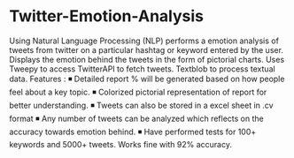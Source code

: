 # Twitter-Emotion-Analysis
Using Natural Language Processing (NLP) performs a emotion analysis of tweets from twitter on a particular hashtag or keyword entered by the user. Displays the emotion behind the tweets in the form of pictorial charts. Uses Tweepy to access TwitterAPI to fetch tweets. Textblob to process textual data.  Features : ◾ Detailed report % will be generated based on how people feel about a key topic. ◾ Colorized pictorial representation of report for better understanding. ◾ Tweets can also be stored in a excel sheet in .cv format ◾ Any number of tweets can be analyzed which reflects on the accuracy towards emotion behind. ◾ Have performed tests for 100+ keywords and 5000+ tweets. Works fine with 92% accuracy.
